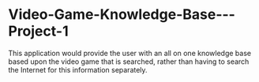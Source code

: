 # Video-Game-Knowledge-Base---Project-1
This application would provide the user with an all on one knowledge base based upon the video game that is searched, rather than having to search the Internet for this information separately. 
